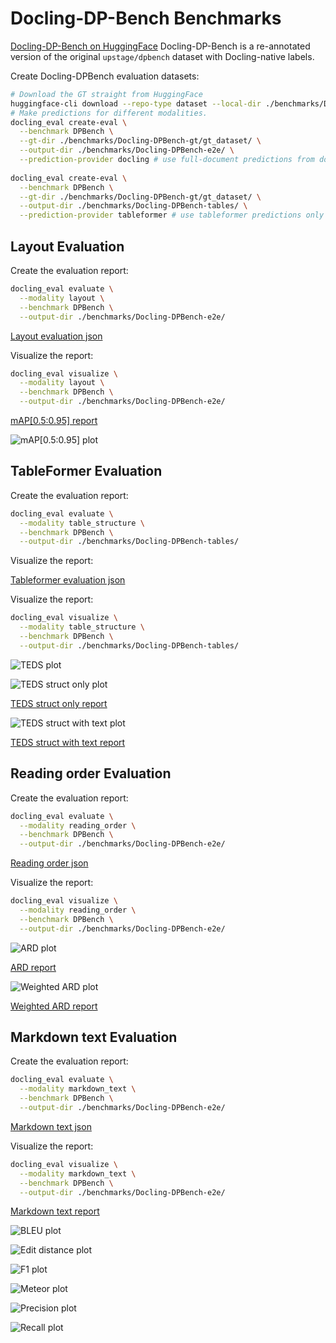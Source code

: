 # Docling-DP-Bench Benchmarks

[Docling-DP-Bench on HuggingFace](https://huggingface.co/datasets/ds4sd/docling-dpbench)
Docling-DP-Bench is a re-annotated version of the original `upstage/dpbench` dataset with Docling-native labels.

Create Docling-DPBench evaluation datasets:

```sh
# Download the GT straight from HuggingFace
huggingface-cli download --repo-type dataset --local-dir ./benchmarks/Docling-DPBench-gt/gt_dataset ds4sd/docling-dpbench
# Make predictions for different modalities.
docling_eval create-eval \
  --benchmark DPBench \
  --gt-dir ./benchmarks/Docling-DPBench-gt/gt_dataset/ \
  --output-dir ./benchmarks/Docling-DPBench-e2e/ \
  --prediction-provider docling # use full-document predictions from docling
  
docling_eval create-eval \
  --benchmark DPBench \
  --gt-dir ./benchmarks/Docling-DPBench-gt/gt_dataset/ \
  --output-dir ./benchmarks/Docling-DPBench-tables/ \
  --prediction-provider tableformer # use tableformer predictions only
```

## Layout Evaluation

Create the evaluation report:

```sh
docling_eval evaluate \
  --modality layout \
  --benchmark DPBench \
  --output-dir ./benchmarks/Docling-DPBench-e2e/ 

```

[Layout evaluation json](evaluations/Docling-DPBench/evaluation_DPBench_layout.json)

Visualize the report:

```sh
docling_eval visualize \
  --modality layout \
  --benchmark DPBench \
  --output-dir ./benchmarks/Docling-DPBench-e2e/ 
```

[mAP[0.5:0.95] report](evaluations/Docling-DPBench/evaluation_DPBench_layout_mAP_0.5_0.95.txt)

![mAP[0.5:0.95] plot](evaluations/Docling-DPBench/evaluation_DPBench_layout_mAP_0.5_0.95.png)


## TableFormer Evaluation

Create the evaluation report:

```sh
docling_eval evaluate \
  --modality table_structure \
  --benchmark DPBench \
  --output-dir ./benchmarks/Docling-DPBench-tables/ 
```


Visualize the report:

[Tableformer evaluation json](evaluations/Docling-DPBench/evaluation_DPBench_tableformer.json)

Visualize the report:

```sh
docling_eval visualize \
  --modality table_structure \
  --benchmark DPBench \
  --output-dir ./benchmarks/Docling-DPBench-tables/ 
```

![TEDS plot](evaluations/Docling-DPBench/evaluation_DPBench_tableformer-delta_row_col.png)

![TEDS struct only plot](evaluations/Docling-DPBench/evaluation_DPBench_table_structure_TEDS_struct-only.png)

[TEDS struct only report](evaluations/Docling-DPBench/evaluation_DPBench_table_structure_TEDS_struct-only.txt)

![TEDS struct with text plot](evaluations/Docling-DPBench/evaluation_DPBench_table_structure_TEDS_struct-with-text.png)

[TEDS struct with text report](evaluations/Docling-DPBench/evaluation_DPBench_table_structure_TEDS_struct-with-text.txt)


## Reading order Evaluation

Create the evaluation report:

```sh
docling_eval evaluate \
  --modality reading_order \
  --benchmark DPBench \
  --output-dir ./benchmarks/Docling-DPBench-e2e/ 
```

[Reading order json](evaluations/Docling-DPBench/evaluation_DPBench_reading_order.json)

Visualize the report:

```sh
docling_eval visualize \
  --modality reading_order \
  --benchmark DPBench \
  --output-dir ./benchmarks/Docling-DPBench-e2e/ 
```

![ARD plot](evaluations/Docling-DPBench/evaluation_DPBench_reading_order_ARD_norm.png)

[ARD report](evaluations/Docling-DPBench/evaluation_DPBench_reading_order_ARD_norm.txt)

![Weighted ARD plot](evaluations/Docling-DPBench/evaluation_DPBench_reading_order_weighted_ARD.png)

[Weighted ARD report](evaluations/Docling-DPBench/evaluation_DPBench_reading_order_weighted_ARD.txt)


## Markdown text Evaluation

Create the evaluation report:

```sh
docling_eval evaluate \
  --modality markdown_text \
  --benchmark DPBench \
  --output-dir ./benchmarks/Docling-DPBench-e2e/ 
```

[Markdown text json](evaluations/Docling-DPBench/evaluation_DPBench_markdown_text.json)


Visualize the report:

```sh
docling_eval visualize \
  --modality markdown_text \
  --benchmark DPBench \
  --output-dir ./benchmarks/Docling-DPBench-e2e/ 
```


[Markdown text report](evaluations/Docling-DPBench/evaluation_DPBench_markdown_text.txt)


![BLEU plot](evaluations/Docling-DPBench/evaluation_DPBench_markdown_text_BLEU.png)

![Edit distance plot](evaluations/Docling-DPBench/evaluation_DPBench_markdown_text_edit_distance.png)

![F1 plot](evaluations/Docling-DPBench/evaluation_DPBench_markdown_text_F1.png)

![Meteor plot](evaluations/Docling-DPBench/evaluation_DPBench_markdown_text_meteor.png)

![Precision plot](evaluations/Docling-DPBench/evaluation_DPBench_markdown_text_precision.png)

![Recall plot](evaluations/Docling-DPBench/evaluation_DPBench_markdown_text_recall.png)
